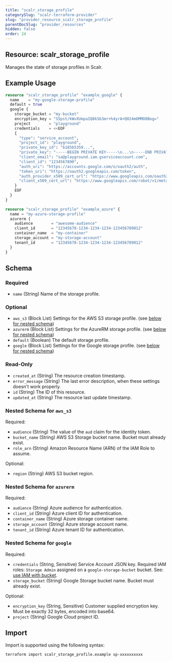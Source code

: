 ```yaml
---
title: "scalr_storage_profile"
categorySlug: "scalr-terraform-provider"
slug: "provider_resource_scalr_storage_profile"
parentDocSlug: "provider_resources"
hidden: false
order: 24
---
```

## Resource: scalr_storage_profile

Manages the state of storage profiles in Scalr.

## Example Usage

```terraform
resource "scalr_storage_profile" "example_google" {
  name    = "my-google-storage-profile"
  default = true
  google {
    storage_bucket = "my-bucket"
    encryption_key = "S5pst/kWvXUmpaIQ8kSb3mr+h4yrA+Q024mOMMO8Bog="
    project        = "playground"
    credentials    = <<EOF
    {
      "type": "service_account",
      "project_id": "playground",
      "private_key_id": "b185b5359...",
      "private_key": "-----BEGIN PRIVATE KEY-----\n...\n-----END PRIVATE KEY-----\n",
      "client_email": "sa@playground.iam.gserviceaccount.com",
      "client_id": "1234567890",
      "auth_uri": "https://accounts.google.com/o/oauth2/auth",
      "token_uri": "https://oauth2.googleapis.com/token",
      "auth_provider_x509_cert_url": "https://www.googleapis.com/oauth2/v1/certs",
      "client_x509_cert_url": "https://www.googleapis.com/robot/v1/metadata/x509/sa%40playground.iam.gserviceaccount.com"
    }
    EOF
  }
}

resource "scalr_storage_profile" "example_azure" {
  name = "my-azure-storage-profile"
  azurerm {
    audience        = "awesome-audience"
    client_id       = "12345678-1234-1234-1234-123456789012"
    container_name  = "my-container"
    storage_account = "my-storage-account"
    tenant_id       = "12345678-1234-1234-1234-123456789012"
  }
}
```

<!-- schema generated by tfplugindocs -->
## Schema

### Required

- `name` (String) Name of the storage profile.

### Optional

- `aws_s3` (Block List) Settings for the AWS S3 storage profile. (see [below for nested schema](#nestedblock--aws_s3))
- `azurerm` (Block List) Settings for the AzureRM storage profile. (see [below for nested schema](#nestedblock--azurerm))
- `default` (Boolean) The default storage profile.
- `google` (Block List) Settings for the Google storage profile. (see [below for nested schema](#nestedblock--google))

### Read-Only

- `created_at` (String) The resource creation timestamp.
- `error_message` (String) The last error description, when these settings doesn't work properly.
- `id` (String) The ID of this resource.
- `updated_at` (String) The resource last update timestamp.

<a id="nestedblock--aws_s3"></a>
### Nested Schema for `aws_s3`

Required:

- `audience` (String) The value of the `aud` claim for the identity token.
- `bucket_name` (String) AWS S3 Storage bucket name. Bucket must already exist.
- `role_arn` (String) Amazon Resource Name (ARN) of the IAM Role to assume.

Optional:

- `region` (String) AWS S3 bucket region.


<a id="nestedblock--azurerm"></a>
### Nested Schema for `azurerm`

Required:

- `audience` (String) Azure audience for authentication.
- `client_id` (String) Azure client ID for authentication.
- `container_name` (String) Azure storage container name.
- `storage_account` (String) Azure storage account name.
- `tenant_id` (String) Azure tenant ID for authentication.


<a id="nestedblock--google"></a>
### Nested Schema for `google`

Required:

- `credentials` (String, Sensitive) Service Account JSON key. Required IAM roles: `Storage Admin` assigned on a `google-storage-bucket` bucket. See: [use IAM with bucket](https://cloud.google.com/storage/docs/access-control/using-iam-permissions#bucket-iam).
- `storage_bucket` (String) Google Storage bucket name. Bucket must already exist.

Optional:

- `encryption_key` (String, Sensitive) Customer supplied encryption key. Must be exactly 32 bytes, encoded into base64.
- `project` (String) Google Cloud project ID.

## Import

Import is supported using the following syntax:

```shell
terraform import scalr_storage_profile.example sp-xxxxxxxxxx
```
